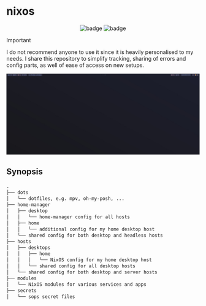 # nixos

<div align="center">
    <img src="https://github.com/micartey/nixos/actions/workflows/flake-check.yml/badge.svg" alt="badge">
    <img src="https://github.com/micartey/nixos/actions/workflows/dead-code.yml/badge.svg" alt="badge">
</div>

> [!IMPORTANT]
> I do not recommend anyone to use it since it is heavily personalised to my needs.
> I share this repository to simplify tracking, sharing of errors and config parts, as well of ease of access on new setups.

![img](preview.png)

## Synopsis

```
.
├── dots
│   └── dotfiles, e.g. mpv, oh-my-posh, ...
├── home-manager
│   ├── desktop
│   │   └── home-manager config for all hosts
│   ├── home
│   │   └── additional config for my home desktop host
│   └── shared config for both desktop and headless hosts
├── hosts
│   ├── desktops
│   │   ├── home
│   │   │   └── NixOS config for my home desktop host
│   │   └── shared config for all desktop hosts
│   └── shared config for both desktop and server hosts
├── modules
│   └── NixOS modules for various services and apps
├── secrets
│   └── sops secret files
```
